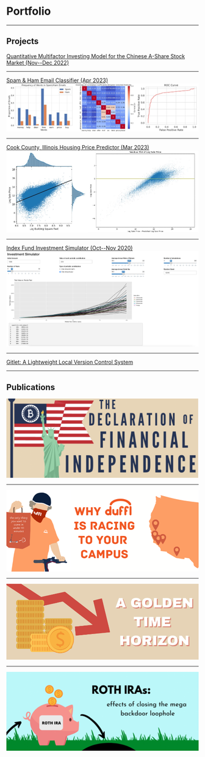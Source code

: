 # Portfolio

---

## Projects

[Quantitative Multifactor Investing Model for the Chinese A-Share Stock Market (Nov--Dec 2022)](/sample_page)

---
[Spam & Ham Email Classifier (Apr 2023)](/pdf/sample_presentation.pdf)
<img src="images/spam.jpg?raw=true"/>

---
[Cook County, Illinois Housing Price Predictor (Mar 2023)](http://example.com/)
<img src="images/housing.jpg?raw=true"/>

---
[Index Fund Investment Simulator (Oct--Nov 2020)](https://john-j-wang.shinyapps.io/investmentsimulator/)
<img src="images/sim.png?raw=true"/>

---
[Gitlet: A Lightweight Local Version Control System](http://example.com/)

---

## Publications

[<img src="images/bitcoin.png?raw=true"/>](https://businessreview.berkeley.edu/the-declaration-of-financial-independence/)

---

[<img src="images/duffl.png?raw=true"/>](https://businessreview.berkeley.edu/why-duffl-is-racing-to-your-campus/)

---

[<img src="images/gold2.png?raw=true"/>](https://businessreview.berkeley.edu/a-golden-time-horizon/)

---

[<img src="images/rothira.png?raw=true"/>](https://businessreview.berkeley.edu/roth-iras-effects-of-closing-the-mega-backdoor-loophole/)

